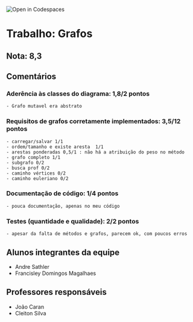![Open in Codespaces](https://classroom.github.com/assets/open-in-codespaces-abfff4d4e15f9e1bd8274d9a39a0befe03a0632bb0f153d0ec72ff541cedbe34.svg)
# Trabalho: Grafos

## Nota: 8,3

## Comentários

### Aderência às classes do diagrama: 1,8/2 pontos 
	- Grafo mutavel era abstrato
	
### Requisitos de grafos corretamente implementados: 3,5/12 pontos 
	- carregar/salvar 1/1
	- ordem/tamanho e existe aresta  1/1
	- arestas ponderadas 0,5/1 : não há a atribuição do peso no método
	- grafo completo 1/1
	- subgrafo 0/2 
	- busca prof 0/2
	- caminho vértices 0/2
	- caminho euleriano 0/2

### Documentação de código: 1/4 pontos 
	- pouca documentação, apenas no meu código
		
	
### Testes (quantidade e qualidade): 2/2 pontos 
	- apesar da falta de métodos e grafos, parecem ok, com poucos erros


## Alunos integrantes da equipe

* Andre Sathler
* Francisley Domingos Magalhaes

## Professores responsáveis

* João Caran 
* Cleiton Silva 


